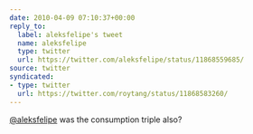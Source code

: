```yaml
---
date: 2010-04-09 07:10:37+00:00
reply_to:
  label: aleksfelipe's tweet
  name: aleksfelipe
  type: twitter
  url: https://twitter.com/aleksfelipe/status/11868559685/
source: twitter
syndicated:
- type: twitter
  url: https://twitter.com/roytang/status/11868583260/
---
```


[@aleksfelipe](https://twitter.com/aleksfelipe/) was the consumption triple also?